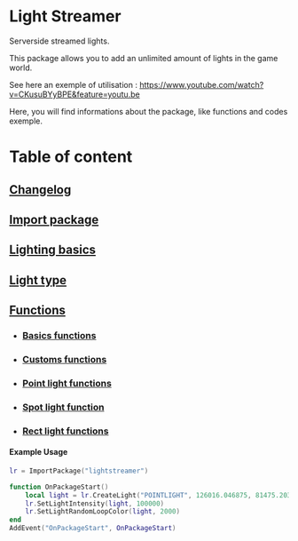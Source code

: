 # Light Streamer

Serverside streamed lights.

This package allows you to add an unlimited amount of lights in the game world.

See here an exemple of utilisation : https://www.youtube.com/watch?v=CKusuBYyBPE&feature=youtu.be

Here, you will find informations about the package, like functions and codes exemple.

# Table of content
## [Changelog](https://github.com/GalaxHD551/lightstreamer/wiki/Changelog)
## [Import package](https://dev.playonset.com/wiki/ImportPackage)
## [Lighting basics](https://docs.unrealengine.com/en-US/Engine/Rendering/LightingAndShadows/Basics/index.html)
## [Light type](https://github.com/GalaxHD551/lightstreamer/wiki/Light-type)
## [Functions](https://github.com/GalaxHD551/lightstreamer/wiki/Functions)
  - ### [Basics functions](https://github.com/GalaxHD551/lightstreamer/wiki/Functions#functions-used-by-all-lights-types)
  - ### [Customs functions](https://github.com/GalaxHD551/lightstreamer/wiki/Functions#customs-functions)
  - ### [Point light functions](https://github.com/GalaxHD551/lightstreamer/wiki/Functions#pointlight-functions)
  - ### [Spot light function](https://github.com/GalaxHD551/lightstreamer/wiki/Functions#spotlight-functions)
  - ### [Rect light functions](https://github.com/GalaxHD551/lightstreamer/wiki/Functions#rectlight-functions)


#### Example Usage 
```Lua
lr = ImportPackage("lightstreamer")

function OnPackageStart()
	local light = lr.CreateLight("POINTLIGHT", 126016.046875, 81475.203125, 1550.0)
	lr.SetLightIntensity(light, 100000)
	lr.SetLightRandomLoopColor(light, 2000)
end
AddEvent("OnPackageStart", OnPackageStart)
```
